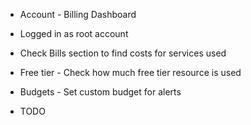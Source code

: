 * Account - Billing Dashboard
* Logged in as root account
* Check Bills section to find costs for services used
* Free tier - Check how much free tier resource is used
* Budgets - Set custom budget for alerts

* TODO